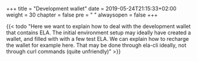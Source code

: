 +++
title = "Development wallet"
date = 2019-05-24T21:15:33+02:00
weight = 30
chapter = false
pre = "<i class='fa ela-page'></i> "
alwaysopen = false
+++ 

{{< todo "Here we want to explain how to deal with the development wallet that contains ELA. The initial environment setup may ideally have created a wallet, and filled with with a few test ELA. We can explain how to recharge the wallet for example here. That may be done through ela-cli ideally, not through curl commands (quite unfriendly)" >}}